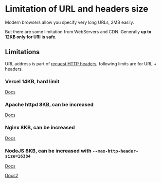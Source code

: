 # Limitation of URL and headers size

Modern browsers allow you specify very long URLs, 2MB easily.

But there are some limitation from WebServers and CDN. Generally **up to 12KB only for URI is safe**.

## Limitations

URL address is part of [request HTTP headers](https://developer.mozilla.org/en-US/docs/Glossary/Request_header), following limits are for URL + headers.

### Vercel 14KB, hard limit

[Docs](https://vercel.com/docs/errors/URL_TOO_LONG)

### Apache httpd 8KB, can be increased

[Docs](https://httpd.apache.org/docs/2.2/mod/core.html#limitrequestline)

### Nginx 8KB, can be increased

[Docs](http://nginx.org/en/docs/http/ngx_http_core_module.html#large_client_header_buffers)

### NodeJS 8KB, can be increased with `--max-http-header-size=16384`

[Docs](https://github.com/nodejs/node/issues/24692)

[Docs2](https://stackoverflow.com/a/56954244/5538912)
